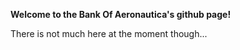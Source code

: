 
**Welcome to the Bank Of Aeronautica's github page!**

There is not much here at the moment though... 
